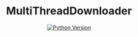 
<h1 align="center" name="MultiThreadDownloader">MultiThreadDownloader</h1>
<p align="center">
    <a href="https://pypi.org/project/PyWebIO/">
        <img src="https://img.shields.io/badge/python->%3D%203.10.4-brightgreen" alt="Python Version">
    </a>
</p>
